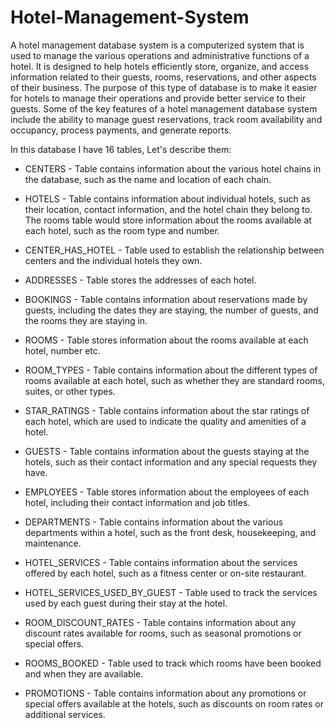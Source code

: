 # Hotel-Management-System

A hotel management database system is a computerized system that is used to manage the various operations and administrative functions of a hotel. It is designed to help hotels efficiently store, organize, and access information related to their guests, rooms, reservations, and other aspects of their business. The purpose of this type of database is to make it easier for hotels to manage their operations and provide better service to their guests. Some of the key features of a hotel management database system include the ability to manage guest reservations, track room availability and occupancy, process payments, and generate reports.

In this database I have 16 tables, Let's describe them:

* CENTERS - Table contains information about the various hotel chains in the database, such as the name and location of each chain.

* HOTELS - Table contains information about individual hotels, such as their location, contact information, and the hotel chain they belong to. The rooms table would store information about the rooms available at each hotel, such as the room type and number.


* CENTER_HAS_HOTEL - Table used to establish the relationship between centers and the individual hotels they own. 

* ADDRESSES - Table stores the addresses of each hotel.

* BOOKINGS - Table contains information about reservations made by guests, including the dates they are staying, the number of guests, and the rooms they are staying in.

* ROOMS - Table stores information about the rooms available at each hotel, number etc.

* ROOM_TYPES - Table contains information about the different types of rooms available at each hotel, such as whether they are standard rooms, suites, or other types.

* STAR_RATINGS - Table contains information about the star ratings of each hotel, which are used to indicate the quality and amenities of a hotel.

* GUESTS - Table contains information about the guests staying at the hotels, such as their contact information and any special requests they have.

* EMPLOYEES - Table stores information about the employees of each hotel, including their contact information and job titles.

* DEPARTMENTS - Table contains information about the various departments within a hotel, such as the front desk, housekeeping, and maintenance.

* HOTEL_SERVICES - Table contains information about the services offered by each hotel, such as a fitness center or on-site restaurant.

* HOTEL_SERVICES_USED_BY_GUEST - Table used to track the services used by each guest during their stay at the hotel.

* ROOM_DISCOUNT_RATES - Table contains information about any discount rates available for rooms, such as seasonal promotions or special offers. 

* ROOMS_BOOKED - Table used to track which rooms have been booked and when they are available. 

* PROMOTIONS - Table contains information about any promotions or special offers available at the hotels, such as discounts on room rates or additional services.





